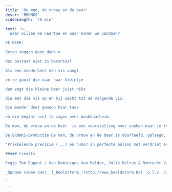 ```yaml
---
title: 'De man, de vrouw en de beer'
descr: 'BRONKS'
videoLength: '76 min'

text: '>-
  Waar willen we naartoe en waar komen we vandaan?

DE BEER:

Beren zeggen geen dank u

dat bestaat niet in berentaal.

Als een moederbeer een vis vangt

en ze gooit die naar haar kleintje

dan zegt die kleine beer juist niks

die eet die vis op en hij wacht tot de volgende vis.

Die moeder doet gewoon haar taak

en die begint niet te zagen over dankbaarheid.

De man, de vrouw en de beer  is een voorstelling over zoeken naar je thuis en je weg vinden in het leven. Over liefhebben en loslaten. Over kinderen en hun ouders. En bloed dat kruipt waar het niet kan gaan. Het werk van Tom Dupont balanceert vaak tussen humor en verdriet. De absolute topcast doet De man, de vrouw en de beer sowieso onder je huid kruipen, zelfs al heb je een berenvel.“

De BRONKS-productie De man, de vrouw en de beer is doorleefd, gelaagd, en dus geslaagd jeugdtheater.” – BRUZZ

"Prikkelende precisie (...) en humor in perfecte balans met verdriet en teleurstelling, maken van deze voorstelling iets waar iedereen iets van kan leren, (...)." - Het Nieuwsblad

##### Credits

Regie Tom Dupont / Van Dominique Van Malder, Julie Delrue & Robrecht Vanden Thoren / Spel Wouter Bruneel, Julie Delrue & Robrecht Vanden Thoren / Coach Zouzou Ben Chikha / Danscoach Haider Al Timimi  Vormgeving Jan De Brabander / Kostuums Valerie Leroy / Met de steun van Vlaams Fonds voor de Letteren

_Opname video door_ [_Beeldstorm_](http://www.beeldstorm.be) _o.l.v. Jan Bosteels_  

‍'
---
```

